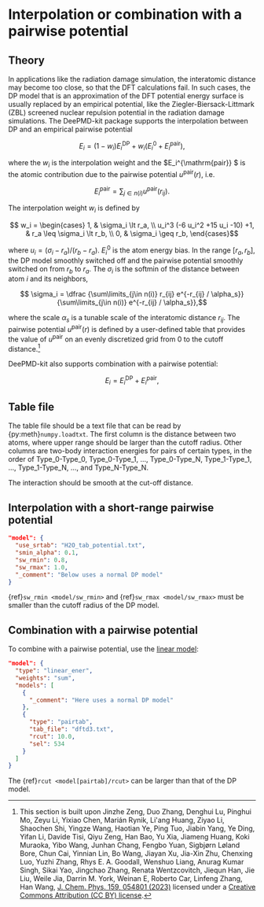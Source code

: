 # Interpolation or combination with a pairwise potential

## Theory
In applications like the radiation damage simulation, the interatomic distance may become too close, so that the DFT calculations fail.
In such cases, the DP model that is an approximation of the DFT potential energy surface is usually replaced by an empirical potential, like the Ziegler-Biersack-Littmark (ZBL) screened nuclear repulsion potential in the radiation damage simulations.
The DeePMD-kit package supports the interpolation between DP and an empirical pairwise potential
```math
  E_i = (1-w_i) E_i^{\mathrm{DP}} + w_i (E_i^0 + E_i^{\mathrm{pair}}),
```
where the $w_i$ is the interpolation weight and the $E_i^{\mathrm{pair}}  $ is the atomic contribution due to the pairwise potential $u^{\mathrm{pair}}(r)$, i.e.
```math
  E_i^{\mathrm{pair}} = \sum_{j\in n(i)} u^{\mathrm{pair}}(r_{ij}).
```
The interpolation weight $w_i$ is defined by
```math
    w_i =
    \begin{cases}
    1, & \sigma_i \lt r_a, \\
    u_i^3 (-6 u_i^2 +15 u_i -10) +1, & r_a \leq \sigma_i \lt r_b, \\
    0, & \sigma_i \geq r_b,
    \end{cases}
```
where $u_i = (\sigma_i - r_a ) / (r_b - r_a)$.
$E_i^0$ is the atom energy bias.
In the range $[r_a, r_b]$, the DP model smoothly switched off and the pairwise potential smoothly switched on from $r_b$ to $r_a$. The $\sigma_i$ is the softmin of the distance between atom $i$ and its neighbors,
```math
  \sigma_i =
  \dfrac
  {\sum\limits_{j\in n(i)} r_{ij} e^{-r_{ij} / \alpha_s}}
  {\sum\limits_{j\in n(i)} e^{-r_{ij} / \alpha_s}},
```
where the scale $\alpha_s$ is a tunable scale of the interatomic distance $r_{ij}$.
The pairwise potential $u^{\textrm{pair}}(r)$ is defined by a user-defined table that provides the value of $u^{\textrm{pair}}$ on an evenly discretized grid from 0 to the cutoff distance.[^1]

[^1]: This section is built upon Jinzhe Zeng, Duo Zhang, Denghui Lu, Pinghui Mo, Zeyu Li, Yixiao Chen,  Marián Rynik, Li'ang Huang, Ziyao Li, Shaochen Shi, Yingze Wang, Haotian Ye, Ping Tuo, Jiabin Yang, Ye Ding, Yifan Li, Davide Tisi, Qiyu Zeng, Han Bao, Yu Xia, Jiameng Huang, Koki Muraoka, Yibo Wang, Junhan Chang, Fengbo Yuan, Sigbjørn Løland Bore, Chun Cai, Yinnian Lin, Bo Wang, Jiayan Xu, Jia-Xin Zhu, Chenxing Luo, Yuzhi Zhang, Rhys E. A. Goodall, Wenshuo Liang, Anurag Kumar Singh, Sikai Yao, Jingchao Zhang, Renata Wentzcovitch, Jiequn Han, Jie Liu, Weile Jia, Darrin M. York, Weinan E, Roberto Car, Linfeng Zhang, Han Wang, [J. Chem. Phys. 159, 054801 (2023)](https://doi.org/10.1063/5.0155600) licensed under a [Creative Commons Attribution (CC BY) license](http://creativecommons.org/licenses/by/4.0/).

DeePMD-kit also supports combination with a pairwise potential:

```math
  E_i = E_i^{\mathrm{DP}} + E_i^{\mathrm{pair}},
```

## Table file

The table file should be a text file that can be read by {py:meth}`numpy.loadtxt`.
The first column is the distance between two atoms, where upper range should be larger than the cutoff radius.
Other columns are two-body interaction energies for pairs of certain types,
in the order of Type_0-Type_0, Type_0-Type_1, ..., Type_0-Type_N, Type_1-Type_1, ..., Type_1-Type_N, ..., and Type_N-Type_N.

The interaction should be smooth at the cut-off distance.

## Interpolation with a short-range pairwise potential

```json
"model": {
  "use_srtab": "H2O_tab_potential.txt",
  "smin_alpha": 0.1,
  "sw_rmin": 0.8,
  "sw_rmax": 1.0,
  "_comment": "Below uses a normal DP model"
}
```

{ref}`sw_rmin <model/sw_rmin>` and {ref}`sw_rmax <model/sw_rmax>` must be smaller than the cutoff radius of the DP model.

## Combination with a pairwise potential

To combine with a pairwise potential, use the [linear model](./linear.md):

```json
"model": {
  "type": "linear_ener",
  "weights": "sum",
  "models": [
    {
      "_comment": "Here uses a normal DP model"
    },
    {
      "type": "pairtab",
      "tab_file": "dftd3.txt",
      "rcut": 10.0,
      "sel": 534
    }
  ]
}
```

The {ref}`rcut <model[pairtab]/rcut>` can be larger than that of the DP model.
